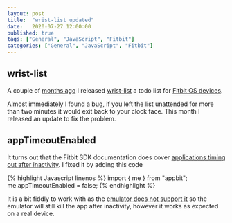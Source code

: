 ```yaml
---
layout: post
title:  "wrist-list updated"
date:   2020-07-27 12:00:00
published: true
tags: ["General", "JavaScript", "Fitbit"]
categories: ["General", "JavaScript", "Fitbit"]
---
```


## wrist-list

A couple of [months ago][previous-post-url] I released [wrist-list][wrist-list-url] a todo list for [Fitbit OS devices][fitbit-smartwatches-url].

Almost immediately I found a bug, if you left the list unattended for more than two minutes it would exit back to your clock face. This month I released an update to fix the problem.

## appTimeoutEnabled

It turns out that the Fitbit SDK documentation does cover [applications timing out after inactivity][appTimeoutEnabled-doc-url]. I fixed it by adding this code

{% highlight Javascript linenos %}
import { me } from "appbit";
me.appTimeoutEnabled = false;
{% endhighlight %}

It is a bit fiddly to work with as the [emulator does not support it][appTimeoutEnabled-emulator-url] so the emulator will still kill the app after inactivity, however it works as expected on a real device.

[previous-post-url]:                /blog/2020/05/25/wrist-list-released
[wrist-list-url]:                   https://gallery.fitbit.com/details/0c065eb4-008f-46ed-9929-e1d62c9a11e3
[fitbit-smartwatches-url]:          https://www.fitbit.com/us/products/smartwatches
[appTimeoutEnabled-doc-url]:        https://dev.fitbit.com/build/reference/device-api/appbit/
[appTimeoutEnabled-emulator-url]:   https://community.fitbit.com/t5/SDK-Development/Does-AppBit-appTimeoutEnabled-actually-work/m-p/4346254/highlight/true#